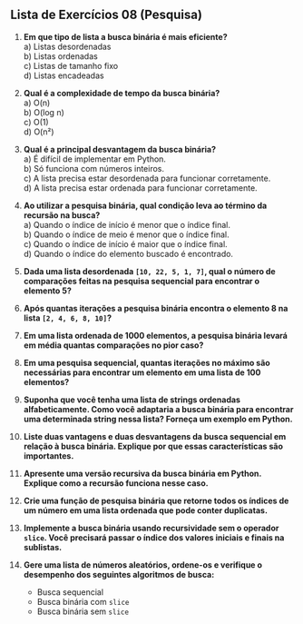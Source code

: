 ## Lista de Exercícios 08 (Pesquisa)

1. **Em que tipo de lista a busca binária é mais eficiente?**  
   a) Listas desordenadas  
   b) Listas ordenadas  
   c) Listas de tamanho fixo  
   d) Listas encadeadas  

2. **Qual é a complexidade de tempo da busca binária?**  
   a) O(n)  
   b) O(log n)  
   c) O(1)  
   d) O(n²)  

3. **Qual é a principal desvantagem da busca binária?**  
   a) É difícil de implementar em Python.  
   b) Só funciona com números inteiros.  
   c) A lista precisa estar desordenada para funcionar corretamente.  
   d) A lista precisa estar ordenada para funcionar corretamente.  

4. **Ao utilizar a pesquisa binária, qual condição leva ao término da recursão na busca?**  
   a) Quando o índice de início é menor que o índice final.  
   b) Quando o índice de meio é menor que o índice final.  
   c) Quando o índice de início é maior que o índice final.  
   d) Quando o índice do elemento buscado é encontrado.  

5. **Dada uma lista desordenada `[10, 22, 5, 1, 7]`, qual o número de comparações feitas na pesquisa sequencial para encontrar o elemento 5?**

6. **Após quantas iterações a pesquisa binária encontra o elemento 8 na lista `[2, 4, 6, 8, 10]`?**

7. **Em uma lista ordenada de 1000 elementos, a pesquisa binária levará em média quantas comparações no pior caso?**

8. **Em uma pesquisa sequencial, quantas iterações no máximo são necessárias para encontrar um elemento em uma lista de 100 elementos?**

9. **Suponha que você tenha uma lista de strings ordenadas alfabeticamente. Como você adaptaria a busca binária para encontrar uma determinada string nessa lista? Forneça um exemplo em Python.**

10. **Liste duas vantagens e duas desvantagens da busca sequencial em relação à busca binária. Explique por que essas características são importantes.**

11. **Apresente uma versão recursiva da busca binária em Python. Explique como a recursão funciona nesse caso.**

12. **Crie uma função de pesquisa binária que retorne todos os índices de um número em uma lista ordenada que pode conter duplicatas.**

13. **Implemente a busca binária usando recursividade sem o operador `slice`. Você precisará passar o índice dos valores iniciais e finais na sublistas.**

14. **Gere uma lista de números aleatórios, ordene-os e verifique o desempenho dos seguintes algoritmos de busca:**
    - Busca sequencial
    - Busca binária com `slice`
    - Busca binária sem `slice`
